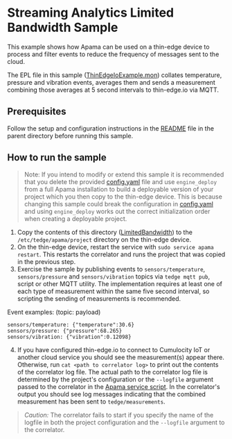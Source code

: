 # Streaming Analytics Limited Bandwidth Sample

This example shows how Apama can be used on a thin-edge device to process and
filter events to reduce the frequency of messages sent to the cloud.

The EPL file in this sample
([ThinEdgeIoExample.mon](monitors/ThinEdgeIoExample.mon)) collates temperature,
pressure and vibration events, averages them and sends a measurement combining
those averages at 5 second intervals to thin-edge.io via MQTT.

## Prerequisites
Follow the setup and configuration instructions in the [README](../README.md)
file in the parent directory before running this sample.

## How to run the sample

> Note: If you intend to modify or extend this sample it is recommended that
> you delete the provided [config.yaml](config.yaml) file and use
> `engine_deploy` from a full Apama installation to build a deployable version
> of your project which you then copy to the thin-edge device. This is because
> changing this sample could break the configuration in
> [config.yaml](config.yaml) and using `engine_deploy` works out the
> correct initialization order when creating a deployable project.

1. Copy the contents of this directory ([LimitedBandwidth](./)) to the
`/etc/tedge/apama/project` directory on the thin-edge device.
2. On the thin-edge device, restart the service with `sudo service apama
restart`. This restarts the correlator and runs the project that was copied
in the previous step.
3. Exercise the sample by publishing events to `sensors/temperature`,
`sensors/pressure` and `sensors/vibration` topics via `tedge mqtt pub`, script
or other MQTT utility. The implementation requires at least one of each type
of measurement within the same five second interval, so scripting the sending
of measurements is recommended.

Event examples: (topic: payload)
```
sensors/temperature: {"temperature":30.6}
sensors/pressure: {"pressure":68.265}
sensors/vibration: {"vibration":0.12098}
```

4. If you have configured thin-edge.io to connect to Cumulocity IoT or another
cloud service you should see the measurement(s) appear there.
Otherwise, run `cat <path to correlator log>` to print out the contents of
the correlator log file. The actual path to the correlator log file is
determined by the project's configuration or the `--logfile` argument passed
to the correlator in the [Apama service script](../src/service/apama). In the
correlator's output you should see log messages indicating that the combined
measurement has been sent to `tedge/measurements`.
> _Caution:_ The correlator fails to start if you specify the name of the
> logfile in both the project configuration and the `--logfile` argument to
> the correlator.
